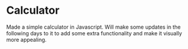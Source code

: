 # Calculator

Made a simple calculator in Javascript. Will make some updates in the following days to it to add some extra functionality and make it visually more appealing.
